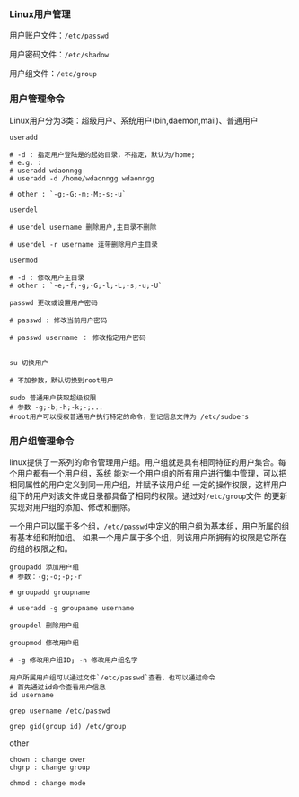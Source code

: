 ### Linux用户管理

用户账户文件：`/etc/passwd`

用户密码文件：`/etc/shadow`

用户组文件：`/etc/group`

### 用户管理命令

Linux用户分为3类：超级用户、系统用户(bin,daemon,mail)、普通用户

```shell
useradd

# -d : 指定用户登陆是的起始目录，不指定，默认为/home;
# e.g. :
# useradd wdaonngg
# useradd -d /home/wdaonngg wdaonngg

# other : `-g;-G;-m;-M;-s;-u`

userdel

# userdel username 删除用户,主目录不删除

# userdel -r username 连带删除用户主目录

usermod

# -d : 修改用户主目录
# other : `-e;-f;-g;-G;-l;-L;-s;-u;-U`

passwd 更改或设置用户密码

# passwd : 修改当前用户密码

# passwd username ： 修改指定用户密码


su 切换用户

# 不加参数，默认切换到root用户

sudo 普通用户获取超级权限
# 参数 -g;-b;-h;-k;-;...
#root用户可以授权普通用户执行特定的命令，登记信息文件为 /etc/sudoers
```

### 用户组管理命令
linux提供了一系列的命令管理用户组。用户组就是具有相同特征的用户集合。每个用户都有一个用户组，系统
能对一个用户组的所有用户进行集中管理，可以把相同属性的用户定义到同一用户组，并赋予该用户组
一定的操作权限，这样用户组下的用户对该文件或目录都具备了相同的权限。通过对`/etc/group`文件
的更新实现对用户组的添加、修改和删除。

一个用户可以属于多个组，`/etc/passwd`中定义的用户组为基本组，用户所属的组有基本组和附加组。
如果一个用户属于多个组，则该用户所拥有的权限是它所在的组的权限之和。
```shell
groupadd 添加用户组
# 参数：-g;-o;-p;-r

# groupadd groupname

# useradd -g groupname username

groupdel 删除用户组

groupmod 修改用户组

# -g 修改用户组ID; -n 修改用户组名字

用户所属用户组可以通过文件`/etc/passwd`查看，也可以通过命令
# 首先通过id命令查看用户信息
id username

grep username /etc/passwd

grep gid(group id) /etc/group
```



other
```shell
chown : change ower
chgrp : change group

chmod : change mode
```

